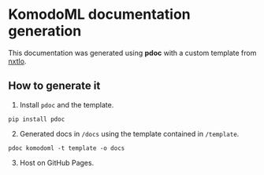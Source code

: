 # KomodoML documentation generation

This documentation was generated using **pdoc** with a custom template from [nxtlo](https://github.com/nxtlo/syn).

## How to generate it

1. Install `pdoc` and the template.

```
pip install pdoc
```

2. Generated docs in `/docs` using the template contained in `/template`.

```
pdoc komodoml -t template -o docs
```

3. Host on GitHub Pages.